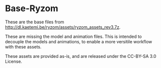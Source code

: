 Base-Ryzom
==========

These are the base files from http://dl.kaetemi.be/ryzom/assets/ryzom_assets_rev3.7z.

These are missing the model and animation files. This is intended to decouple the models and animations, to enable a more versitile workflow with these assets.

These assets are provided as-is, and are released under the CC-BY-SA 3.0 License.
